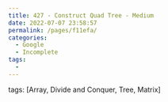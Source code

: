 ```yaml
---
title: 427 - Construct Quad Tree - Medium
date: 2022-07-07 23:58:57
permalink: /pages/f11efa/
categories:
  - Google
  - Incomplete
tags:
  - 
---
```

tags: [Array, Divide and Conquer, Tree, Matrix]